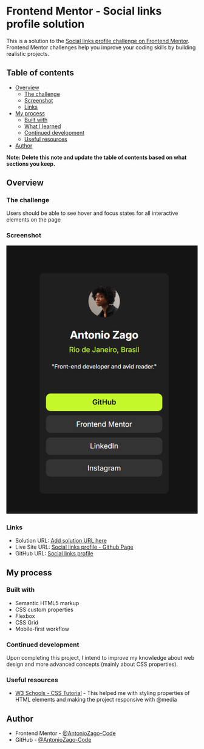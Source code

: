# Frontend Mentor - Social links profile solution

This is a solution to the [Social links profile challenge on Frontend Mentor](https://www.frontendmentor.io/challenges/social-links-profile-UG32l9m6dQ). Frontend Mentor challenges help you improve your coding skills by building realistic projects. 


## Table of contents

- [Overview](#overview)
  - [The challenge](#the-challenge)
  - [Screenshot](#screenshot)
  - [Links](#links)
- [My process](#my-process)
  - [Built with](#built-with)
  - [What I learned](#what-i-learned)
  - [Continued development](#continued-development)
  - [Useful resources](#useful-resources)
- [Author](#author)


**Note: Delete this note and update the table of contents based on what sections you keep.**


## Overview

### The challenge

Users should be able to see hover and focus states for all interactive elements on the page


### Screenshot

![Final project image](./src/images/final-project-image.png)


### Links

- Solution URL: [Add solution URL here](https://www.frontendmentor.io/solutions/responsive-social-links-profile-mWXrkjGwj8)
- Live Site URL: [Social links profile - Github Page](https://antoniozago-code.github.io/Frontend-Mentor__Projects/Social%20links%20profile/social-link-profile.html)
- GitHub URL: [Social links profile](https://github.com/AntonioZago-Code/Frontend-Mentor__Projects/tree/main/Social%20links%20profile)


## My process

### Built with

- Semantic HTML5 markup
- CSS custom properties
- Flexbox
- CSS Grid
- Mobile-first workflow


### Continued development

Upon completing this project, I intend to improve my knowledge about web design and more advanced concepts (mainly about CSS properties).


### Useful resources

- [W3 Schools - CSS Tutorial](https://www.w3schools.com/css/default.asp) - This helped me with styling properties of HTML elements and making the project responsive with @media

## Author

<!-- - Website - [Antonio b. Zago](https://www.your-site.com) -->
- Frontend Mentor - [@AntonioZago-Code](https://www.frontendmentor.io/home)
- GitHub - [@AntonioZago-Code](https://github.com/AntonioZago-Code)
